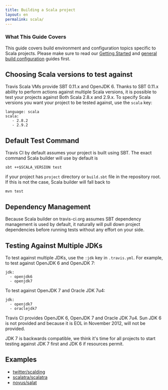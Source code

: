 ```yaml
---
title: Building a Scala project
layout: en
permalink: scala/
---
```


### What This Guide Covers

This guide covers build environment and configuration topics specific to Scala projects. Please make sure to read our [Getting Started](/docs/user/getting-started/) and [general build configuration](/docs/user/build-configuration/) guides first.

## Choosing Scala versions to test against

Travis Scala VMs provide SBT 0.11.x and OpenJDK 6. Thanks to SBT 0.11.x ability to perform actions against multiple Scala versions, it is possible to test your projects against Both Scala 2.8.x and 2.9.x. To specify Scala versions you want your project to be tested against, use the `scala` key:

    language: scala
    scala:
       - 2.8.2
       - 2.9.2

## Default Test Command

Travis CI by default assumes your project is built using SBT. The exact command Scala builder will use by default is

    sbt ++$SCALA_VERSION test

if your project has `project` directory or `build.sbt` file in the repository root. If this is not the case, Scala builder will fall back to

    mvn test

## Dependency Management

Because Scala builder on travis-ci.org assumes SBT dependency management is used by default, it naturally will pull down project dependencies before running tests without any effort on your side.


## Testing Against Multiple JDKs

To test against multiple JDKs, use the `:jdk` key in `.travis.yml`. For example, to test against OpenJDK 6 and OpenJDK 7:

    jdk:
      - openjdk6
      - openjdk7

To test against OpenJDK 7 and Oracle JDK 7u4:

    jdk:
      - openjdk7
      - oraclejdk7

Travis CI provides OpenJDK 6, OpenJDK 7 and Oracle JDK 7u4. Sun JDK 6 is not provided and because it is EOL in November 2012,
will not be provided.

JDK 7 is backwards compatible, we think it's time for all projects to start testing against JDK 7 first and JDK 6 if resources permit.



## Examples

* [twitter/scalding](https://github.com/twitter/scalding/blob/master/.travis.yml)
* [scalatra/scalatra](https://github.com/scalatra/scalatra/blob/develop/.travis.yml)
* [novus/salat](https://github.com/novus/salat/blob/master/.travis.yml)
